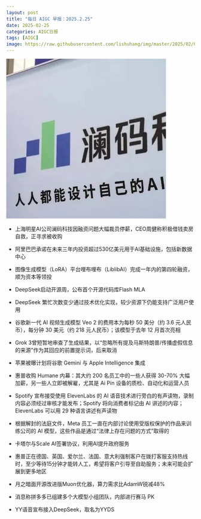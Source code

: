 ```yaml
---
layout: post
title: "每日 AIGC 早报：2025.2.25"
date: 2025-02-25
categories: AIGC日报
tags: [AIGC]
image: https://raw.githubusercontent.com/lishuhang/img/master/2025/02/0225-d.jpg
---
```


![封面图](https://raw.githubusercontent.com/lishuhang/img/master/2025/02/0225-d.jpg)

  - 上海明星AI公司澜码科技因融资问题大幅裁员停薪，CEO周健称积极借钱卖房自救，正寻求被收购

  - 阿里巴巴承诺在未来三年内投资超过530亿美元用于AI基础设施，包括新数据中心

  - 图像生成模型（LoRA）平台哩布哩布（LiblibAI）完成一年内的第四轮融资，顺为资本等领投

  - DeepSeek启动开源周，公布首个开源代码库Flash MLA

  - DeepSeek 繁忙次数变少通过技术优化实现，较少资源下仍能支持广泛用户使用

  - 谷歌新一代 AI 视频生成模型 Veo 2 的费用本为每秒 50 美分（约 3.6 元人民币），每分钟 30 美元（约 218 元人民币）；该模型于去年 12 月首次亮相

  - Grok 3曾短暂地审查了生成结果，以“忽略所有提及马斯特朗普/传播虚假信息的来源”作为其回应的前置提示词，后来取消

  - 苹果被曝计划将谷歌 Gemini 与 Apple Intelligence 集成

  - 惠普收购 Humane 内幕：其大约 200 名员工中的一些人获得 30-70% 大幅加薪，另一些人立即被解雇，尤其是 Ai Pin 设备的质检、自动化和运营人员

  - Spotify 宣布接受使用 ElevenLabs 的 AI 语音技术进行旁白的有声读物，录制内容必须经过审核才能发布；Spotify 将向消费者标记由 AI 讲述的内容；ElevenLabs 可以用 29 种语言讲述有声读物

  - 根据解封的法庭文件，Meta 员工一直在内部讨论使用受版权保护的作品来训练公司的 AI 模型，这些作品是通过“法律上存在问题的方式”取得的

  - 卡塔尔与Scale AI签署协议，利用AI提升政府服务

  - 惠普正在德国、英国、爱尔兰、法国、意大利强制客户在拨打客服支持热线时，至少等待15分钟才能转人工，希望将客户引导至自助服务；未来可能会扩展到更多地区

  - 月之暗面开源改进版Muon优化器，算力需求比AdamW锐减48%

  - 消息称拼多多已组建多个大模型小组团队，内部进行赛马 PK

  - YY语音宣布接入DeepSeek，取名为YYDS
